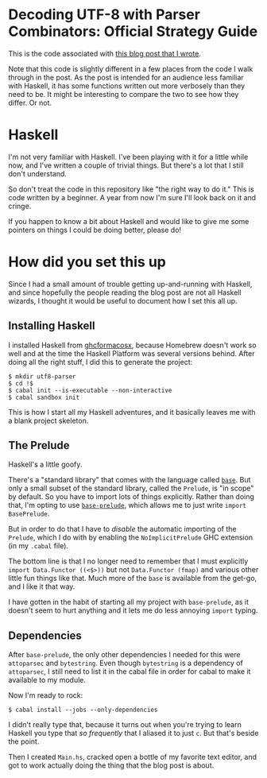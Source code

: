 # Decoding UTF-8 with Parser Combinators: Official Strategy Guide

This is the code associated with [this blog post that I wrote](https://ianthehenry.com/2015/1/17/decoding-utf-8/).

Note that this code is slightly different in a few places from the code I walk through in the post. As the post is intended for an audience less familiar with Haskell, it has some functions written out more verbosely than they need to be. It might be interesting to compare the two to see how they differ. Or not.

# Haskell

I'm not very familiar with Haskell. I've been playing with it for a little while now, and I've written a couple of trivial things. But there's a lot that I still don't understand.

So don't treat the code in this repository like "the right way to do it." This is code written by a beginner. A year from now I'm sure I'll look back on it and cringe.

If you happen to know a bit about Haskell and would like to give me some pointers on things I could be doing better, please do!

# How did you set this up

Since I had a small amount of trouble getting up-and-running with Haskell, and since hopefully the people reading the blog post are not all Haskell wizards, I thought it would be useful to document how I set this all up.

## Installing Haskell

I installed Haskell from [ghcformacosx](http://ghcformacosx.github.io/), because Homebrew doesn't work so well and at the time the Haskell Platform was several versions behind. After doing all the right stuff, I did this to generate the project:

    $ mkdir utf8-parser
    $ cd !$
    $ cabal init --is-executable --non-interactive
    $ cabal sandbox init

This is how I start all my Haskell adventures, and it basically leaves me with a blank project skeleton.

## The Prelude

Haskell's a little goofy.

There's a "standard library" that comes with the language called [`base`](http://hackage.haskell.org/package/base). But only a small subset of the standard library, called the `Prelude`, is "in scope" by default. So you have to import lots of things explicitly. Rather than doing that, I'm opting to use [`base-prelude`](http://hackage.haskell.org/package/base-prelude), which allows me to just write `import BasePrelude`.

But in order to do that I have to *disable* the automatic importing of the `Prelude`, which I do with by enabling the `NoImplicitPrelude` GHC extension (in my `.cabal` file).

The bottom line is that I no longer need to remember that I must explicitly `import Data.Functor ((<$>))` but not `Data.Functor (fmap)` and various other little fun things like that. Much more of the `base` is available from the get-go, and I like it that way.

I have gotten in the habit of starting all my project with `base-prelude`, as it doesn't seem to hurt anything and it lets me do less annoying `import` typing.

## Dependencies

After `base-prelude`, the only other dependencies I needed for this were `attoparsec` and `bytestring`. Even though `bytestring` is a dependency of `attoparsec`, I still need to list it in the cabal file in order for cabal to make it available to my module.

Now I'm ready to rock:

    $ cabal install --jobs --only-dependencies

I didn't really type that, because it turns out when you're trying to learn Haskell you type that *so frequently* that I aliased it to just `c`. But that's beside the point.

Then I created `Main.hs`, cracked open a bottle of my favorite text editor, and got to work actually doing the thing that the blog post is about.
